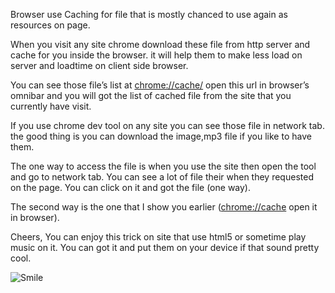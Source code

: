 <p>Browser use Caching for file that is mostly chanced to use again as resources on page.</p>

<p>When you visit any site chrome download these file from http server and cache for you inside the browser. it will help them to make less load on server and loadtime on client side browser.</p>

<p>You can see those file’s list at <a href="chrome://cache/">chrome://cache/</a> open this url in browser’s omnibar and you will got the list of cached file from the site that you currently have visit. </p>

<p>If you use chrome dev tool on any site you can see those file in network tab. the good thing is you can download the image,mp3 file if you like to have them.</p>

<p>The one way to access the file is when you use the site then open the tool and go to network tab. You can see a lot of file their when they requested on the page. You can click on it and got the file (one way).</p>

<p>The second way is the one that I show you earlier (<a href="chrome://cache/">chrome://cache</a> open it in browser).</p>

<p>Cheers, You can enjoy this trick on site that use html5 or sometime play music on it. You can got it and put them on your device if that sound pretty cool.</p>

<p><img src="/2013_07_12_how_to_access_cache_Image1.png" alt="Smile" /></p>
